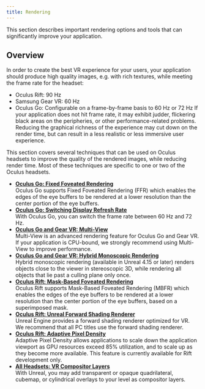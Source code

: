 ```yaml
---
title: Rendering
---
```

This section describes important rendering options and tools that can significantly improve your application.

## Overview

In order to create the best VR experience for your users, your application should produce high quality images, e.g. with rich textures, while meeting the frame rate for the headset:

* Oculus Rift: 90 Hz
* Samsung Gear VR: 60 Hz
* Oculus Go: Configurable on a frame-by-frame basis to 60 Hz or 72 Hz
If your application does not hit frame rate, it may exhibit judder, flickering black areas on the peripheries, or other performance-related problems. Reducing the graphical richness of the experience may cut down on the render time, but can result in a less realistic or less immersive user experience. 

This section covers several techniques that can be used on Oculus headsets to improve the quality of the rendered images, while reducing render time. Most of these techniques are specific to one or two of the Oculus headsets.

* **[Oculus Go: Fixed Foveated Rendering](/documentation/unreal/latest/concepts/unreal-ffr/)**  
Oculus Go supports Fixed Foveated Rendering (FFR) which enables the edges of the eye buffers to be rendered at a lower resolution than the center portion of the eye buffers. 
* **[Oculus Go: Switching Display Refresh Rate](/documentation/unreal/latest/concepts/unreal-switching-display-refresh-rate-go/)**  
With Oculus Go, you can switch the frame rate between 60 Hz and 72 Hz. 
* **[Oculus Go and Gear VR: Multi-View](/documentation/unreal/latest/concepts/unreal-multi-view/)**  
Multi-View is an advanced rendering feature for Oculus Go and Gear VR. If your application is CPU-bound, we strongly recommend using Multi-View to improve performance.
* **[Oculus Go and Gear VR: Hybrid Monoscopic Rendering](/documentation/unreal/latest/concepts/unreal-hybrid-monoscopic/)**  
Hybrid monoscopic rendering (available in Unreal 4.15 or later) renders objects close to the viewer in stereoscopic 3D, while rendering all objects that lie past a culling plane only once.
* **[Oculus Rift: Mask-Based Foveated Rendering](/documentation/unreal/latest/concepts/unreal-mbfr/)**  
Oculus Rift supports Mask-Based Foveated Rendering (MBFR) which enables the edges of the eye buffers to be rendered at a lower resolution than the center portion of the eye buffers, based on a superimposed mask. 
* **[Oculus Rift: Unreal Forward Shading Renderer](/documentation/unreal/latest/concepts/unreal-forward-renderer/)**  
Unreal Engine provides a forward shading renderer optimized for VR. We recommend that all PC titles use the forward shading renderer. 
* **[Oculus Rift: Adaptive Pixel Density](/documentation/unreal/latest/concepts/unreal-adaptive-viewport/)**  
Adaptive Pixel Density allows applications to scale down the application viewport as GPU resources exceed 85% utilization, and to scale up as they become more available. This feature is currently available for Rift development only. 
* **[All Headsets: VR Compositor Layers](/documentation/unreal/latest/concepts/unreal-overlay/)**  
With Unreal, you may add transparent or opaque quadrilateral, cubemap, or cylindrical overlays to your level as compositor layers.
